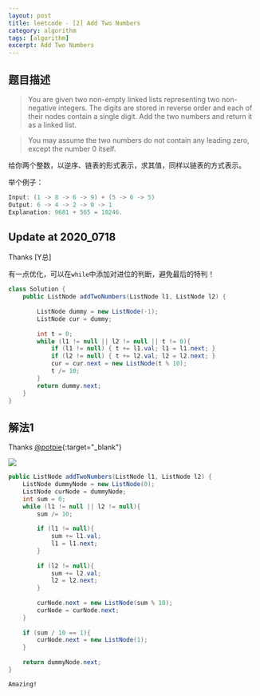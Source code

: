```yaml
---
layout: post
title: leetcode - [2] Add Two Numbers
category: algorithm
tags: [algorithm]
excerpt: Add Two Numbers
---
```


## 题目描述  

> You are given two non-empty linked lists representing two non-negative integers. The digits are stored in reverse order and each of their nodes contain a single digit. Add the two numbers and return it as a linked list.  

> You may assume the two numbers do not contain any leading zero, except the number 0 itself.  

给你两个整数，以逆序、链表的形式表示，求其值，同样以链表的方式表示。  


举个例子：  

``` java
Input: (1 -> 8 -> 6 -> 9) + (5 -> 6 -> 5)
Output: 6 -> 4 -> 2 -> 0 -> 1
Explanation: 9681 + 565 = 10246.
```

## Update at 2020_0718  

Thanks [Y总]  

有一点优化，可以在`while`中添加对进位的判断，避免最后的特判！  

``` java
class Solution {
    public ListNode addTwoNumbers(ListNode l1, ListNode l2) {
        
        ListNode dummy = new ListNode(-1);
        ListNode cur = dummy;
        
        int t = 0;
        while (l1 != null || l2 != null || t != 0){
            if (l1 != null) { t += l1.val; l1 = l1.next; }
            if (l2 != null) { t += l2.val; l2 = l2.next; }
            cur = cur.next = new ListNode(t % 10);
            t /= 10;
        }
        return dummy.next;
    }
}
```

## 解法1


Thanks [@potpie](https://leetcode.com/problems/add-two-numbers/discuss/1010/Is-this-Algorithm-optimal-or-what){:target="_blank"}  


![](https://yyc-images.oss-cn-beijing.aliyuncs.com/leetcode_2.png)  

``` java
public ListNode addTwoNumbers(ListNode l1, ListNode l2) {
    ListNode dummyNode = new ListNode(0);
    ListNode curNode = dummyNode;
    int sum = 0;
    while (l1 != null || l2 != null){
        sum /= 10;
        
        if (l1 != null){
            sum += l1.val;
            l1 = l1.next;
        }
        
        if (l2 != null){
            sum += l2.val;
            l2 = l2.next;
        }
        
        curNode.next = new ListNode(sum % 10);
        curNode = curNode.next;
    }
    
    if (sum / 10 == 1){
        curNode.next = new ListNode(1);
    }
    
    return dummyNode.next;
}
```

`Amazing!`
